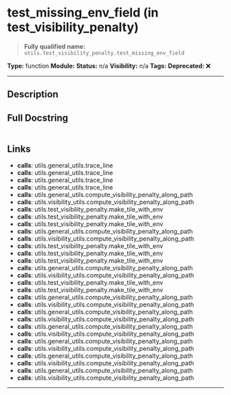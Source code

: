 # test_missing_env_field (in test_visibility_penalty)
> **Fully qualified name:** `utils.test_visibility_penalty.test_missing_env_field`

**Type:** function
**Module:** 
**Status:** n/a
**Visibility:** n/a
**Tags:** 
**Deprecated:** ❌

---

## Description


## Full Docstring
```

```

## Links
- **calls**: utils.general_utils.trace_line
- **calls**: utils.general_utils.trace_line
- **calls**: utils.general_utils.trace_line
- **calls**: utils.general_utils.trace_line
- **calls**: utils.general_utils.compute_visibility_penalty_along_path
- **calls**: utils.visibility_utils.compute_visibility_penalty_along_path
- **calls**: utils.test_visibility_penalty.make_tile_with_env
- **calls**: utils.test_visibility_penalty.make_tile_with_env
- **calls**: utils.test_visibility_penalty.make_tile_with_env
- **calls**: utils.general_utils.compute_visibility_penalty_along_path
- **calls**: utils.visibility_utils.compute_visibility_penalty_along_path
- **calls**: utils.test_visibility_penalty.make_tile_with_env
- **calls**: utils.test_visibility_penalty.make_tile_with_env
- **calls**: utils.test_visibility_penalty.make_tile_with_env
- **calls**: utils.general_utils.compute_visibility_penalty_along_path
- **calls**: utils.visibility_utils.compute_visibility_penalty_along_path
- **calls**: utils.test_visibility_penalty.make_tile_with_env
- **calls**: utils.test_visibility_penalty.make_tile_with_env
- **calls**: utils.general_utils.compute_visibility_penalty_along_path
- **calls**: utils.visibility_utils.compute_visibility_penalty_along_path
- **calls**: utils.general_utils.compute_visibility_penalty_along_path
- **calls**: utils.visibility_utils.compute_visibility_penalty_along_path
- **calls**: utils.general_utils.compute_visibility_penalty_along_path
- **calls**: utils.visibility_utils.compute_visibility_penalty_along_path
- **calls**: utils.general_utils.compute_visibility_penalty_along_path
- **calls**: utils.visibility_utils.compute_visibility_penalty_along_path
- **calls**: utils.general_utils.compute_visibility_penalty_along_path
- **calls**: utils.visibility_utils.compute_visibility_penalty_along_path
- **calls**: utils.general_utils.compute_visibility_penalty_along_path
- **calls**: utils.visibility_utils.compute_visibility_penalty_along_path


---
